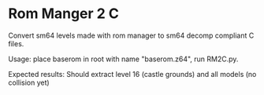 # Rom Manger 2 C

Convert sm64 levels made with rom manager to sm64 decomp compliant C files.

Usage:
place baserom in root with name "baserom.z64", run RM2C.py.

Expected results:
Should extract level 16 (castle grounds) and all models (no collision yet)
